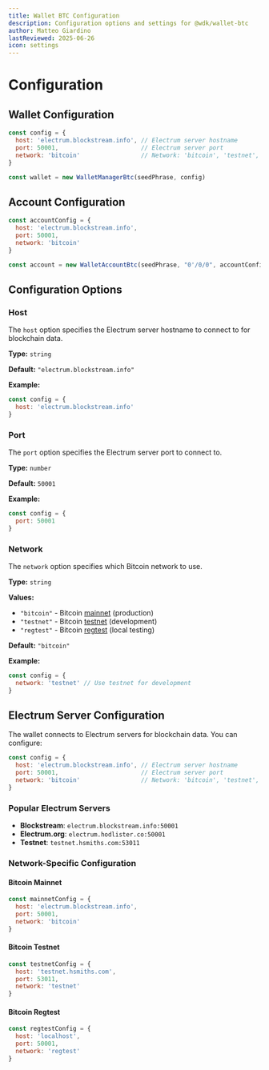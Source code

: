 ```yaml
---
title: Wallet BTC Configuration
description: Configuration options and settings for @wdk/wallet-btc
author: Matteo Giardino
lastReviewed: 2025-06-26
icon: settings
---
```


# Configuration

## Wallet Configuration

```javascript
const config = {
  host: 'electrum.blockstream.info', // Electrum server hostname
  port: 50001,                       // Electrum server port
  network: 'bitcoin'                 // Network: 'bitcoin', 'testnet', or 'regtest'
}

const wallet = new WalletManagerBtc(seedPhrase, config)
```

## Account Configuration

```javascript
const accountConfig = {
  host: 'electrum.blockstream.info',
  port: 50001,
  network: 'bitcoin'
}

const account = new WalletAccountBtc(seedPhrase, "0'/0/0", accountConfig)
```

## Configuration Options

### Host

The `host` option specifies the Electrum server hostname to connect to for blockchain data.

**Type:** `string`

**Default:** `"electrum.blockstream.info"`

**Example:**
```javascript
const config = {
  host: 'electrum.blockstream.info'
}
```

### Port

The `port` option specifies the Electrum server port to connect to.

**Type:** `number`

**Default:** `50001`

**Example:**
```javascript
const config = {
  port: 50001
}
```

### Network

The `network` option specifies which Bitcoin network to use.

**Type:** `string`

**Values:**
- `"bitcoin"` - Bitcoin [mainnet](../../../resources/concepts.md#mainnet) (production)
- `"testnet"` - Bitcoin [testnet](../../../resources/concepts.md#testnet) (development)
- `"regtest"` - Bitcoin [regtest](../../../resources/concepts.md#regtest) (local testing)

**Default:** `"bitcoin"`

**Example:**
```javascript
const config = {
  network: 'testnet' // Use testnet for development
}
```

## Electrum Server Configuration

The wallet connects to Electrum servers for blockchain data. You can configure:

```javascript
const config = {
  host: 'electrum.blockstream.info', // Electrum server hostname
  port: 50001,                       // Electrum server port
  network: 'bitcoin'                 // Network: 'bitcoin', 'testnet', or 'regtest'
}
```

### Popular Electrum Servers

- **Blockstream**: `electrum.blockstream.info:50001`
- **Electrum.org**: `electrum.hodlister.co:50001`
- **Testnet**: `testnet.hsmiths.com:53011`

### Network-Specific Configuration

#### Bitcoin Mainnet

```javascript
const mainnetConfig = {
  host: 'electrum.blockstream.info',
  port: 50001,
  network: 'bitcoin'
}
```

#### Bitcoin Testnet

```javascript
const testnetConfig = {
  host: 'testnet.hsmiths.com',
  port: 53011,
  network: 'testnet'
}
```

#### Bitcoin Regtest

```javascript
const regtestConfig = {
  host: 'localhost',
  port: 50001,
  network: 'regtest'
}
``` 